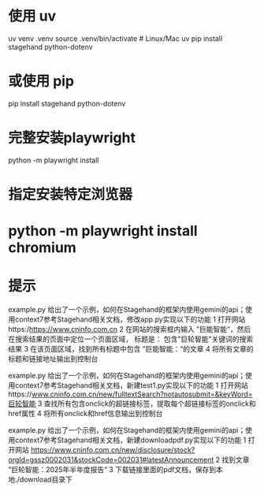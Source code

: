 # 使用 uv
uv venv .venv
source .venv/bin/activate  # Linux/Mac
uv pip install stagehand python-dotenv

# 或使用 pip
pip install stagehand python-dotenv

# 完整安装playwright
python -m playwright install

# 指定安装特定浏览器
# python -m playwright install chromium


# 提示
example.py 给出了一个示例，如何在Stagehand的框架内使用gemini的api；使用context7参考Stagehand相关文档，修改app.py实现以下的功能
1 打开网站https:/https://www.cninfo.com.cn
2 在网站的搜索框内输入 ”巨能智能“，然后在搜索结果的页面中定位一个页面区域， 标题是： 包含"巨轮智能"关键词的搜索结果
3 在该页面区域，找到所有标题中包含 ”巨能智能：“的文章
4 将所有文章的标题和链接地址输出到控制台

example.py 给出了一个示例，如何在Stagehand的框架内使用gemini的api；使用context7参考Stagehand相关文档，新建test1.py实现以下的功能
1 打开网站https://www.cninfo.com.cn/new/fulltextSearch?notautosubmit=&keyWord=巨轮智能
3 查找所有包含onclick的超链接标签，提取每个超链接标签的onclick和href属性
4 将所有onclick和href信息输出到控制台

example.py 给出了一个示例，如何在Stagehand的框架内使用gemini的api；使用context7参考Stagehand相关文档，新建downloadpdf.py实现以下的功能
1 打开网站 https://www.cninfo.com.cn/new/disclosure/stock?orgId=gssz0002031&stockCode=002031#latestAnnouncement
2 找到文章 ”巨轮智能：2025年半年度报告“
3 下载链接里面的pdf文档，保存到本地./download目录下
